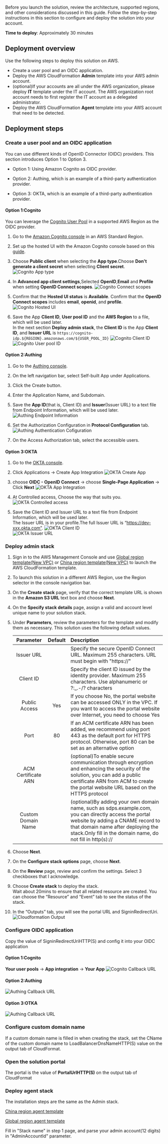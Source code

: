 Before you launch the solution, review the architecture, supported regions, and other considerations discussed in this guide. Follow the step-by-step instructions in this section to configure and deploy the solution into your account.

**Time to deploy**: Approximately 30 minutes

## Deployment overview

Use the following steps to deploy this solution on AWS. 

- Create a user pool and an OIDC application.
- Deploy the AWS CloudFormation **Admin** template into your AWS admin account.
- (optional)If your accounts are all under the AWS organization, please deploy **IT** template under the IT account. The AWS organization root account needs to first register the IT account as a delegated administrator.
- Deploy the AWS CloudFormation **Agent** template into your AWS account that need to be detected.

## Deployment steps

### Create a user pool and an OIDC application
You can use different kinds of OpenID Connector (OIDC) providers. This section introduces Option 1 to Option 3.
- Option 1: Using Amazon Cognito as OIDC provider.

- Option 2: Authing, which is an example of a third-party authentication provider.

- Option 3: OKTA, which is an example of a third-party authentication provider.

#### Option 1:Cognito
You can leverage the [Cognito User Pool](https://docs.aws.amazon.com/cognito/latest/developerguide/cognito-user-identity-pools.html) in a supported AWS Region as the OIDC provider.
1. Go to the [Amazon Cognito console](https://us-east-1.console.aws.amazon.com/cognito/v2/idp/user-pools/create?region=us-east-1) in an AWS Standard Region.

1. Set up the hosted UI with the Amazon Cognito console based on this [guide](https://docs.aws.amazon.com/cognito/latest/developerguide/cognito-user-pools-app-integration.html#cognito-user-pools-create-an-app-integration).

1. Choose **Public client** when selecting the **App type**.Choose **Don't generate a client secret** when selecting **Client secret**.
![Cognito App type](images/CognitoAppType.jpg)

1. In **Advanced app client settings**,Selected **OpenID**,**Email** and **Profile** when setting **OpenID Connect scopes**.
![Cognito Connect scopes](images/CognitoConnectScopes.jpg)

1. Confirm that the **Hosted UI status** is **Available**. Confirm that the **OpenID Connect scopes** includes **email**, **openid**, and **profile**.
![Cognito Hosted UI](images/CognitoHostedUI.jpg)

1. Save the App **Client ID**, **User pool ID** and the **AWS Region** to a file, which will be used later.  
In the next section **Deploy admin stack**, the **Client ID** is the App **Client ID**, and **Issuer URL** is `https://cognito-idp.${REGION}.amazonaws.com/${USER_POOL_ID}`
![Cognito Client ID](images/CognitoClientId.png)
![Cognito User pool ID](images/CognitoUserpoolId.png)


#### Option 2:Authing
1. Go to the [Authing console](https://www.authing.cn/).

2. On the left navigation bar, select Self-built App under Applications.

3. Click the Create button.

4. Enter the Application Name, and Subdomain.

5. Save the **App ID**(that is, Client ID) and **Issuer**(Issuer URL) to a text file from Endpoint Information, which will be used later.
![Authing Endpoint Information](images/AuthingEndpointInformation.jpg)

6. Set the Authorization Configuration in **Protocol Configuration** tab.
![Authing Authentication Cofiguration](images/AuthingAuthenticationCofiguration.jpg)
7. On the Access Authorization tab, select the accessible users.


#### Option 3:OKTA
1. Go to the [OKTA console](https://developer.okta.com/login/).

1. Click Applications → Create App Integration
![OKTA Create App](images/OktaCreateApp.png)

1. choose **OIDC - OpenID Connect** → choose **Single-Page Application** → Click **Next**
![OKTA App Integration](images/OktaAppIntegration.png)

1. At Controlled access, Choose the way that suits you.
![OKTA Controlled access](images/OktaAcess.png)
1. Save the Client ID and Issuer URL to a text file from Endpoint Information, which will be used later.  
The Issuer URL is in your profile.The full Issuer URL is “https://dev-xxx.okta.com”.
![OKTA Client ID](images/OktaClientId.jpg)  
![OKTA Issuer URL](images/OktaIssuerUrl.jpg)


### Deploy admin stack
1. Sign in to the AWS Management Console and use [Global region template(New VPC)](https://aws-gcr-solutions.s3.amazonaws.com/aws-sensitive-data-protection/1.0.0/default/Admin.template.json) or [China region template(New VPC)](https://aws-gcr-solutions.s3.cn-north-1.amazonaws.com.cn/aws-sensitive-data-protection/1.0.0/cn/Admin.template.json) to launch the AWS CloudFormation template.
2. To launch this solution in a different AWS Region, use the Region selector in the console navigation bar.
3. On the **Create stack** page, verify that the correct template URL is shown in the **Amazon S3 URL** text box and choose **Next**.
4. On the **Specify stack details** page, assign a valid and account level unique name to your solution stack.
5. Under **Parameters**, review the parameters for the template and modify them as necessary. This solution uses the following default values.

    |      Parameter      |    Default   |                                                      Description                                                      |
    |:-------------------:|:------------:|:--------------------------------------------------------------------------------------------------------------|
    |Issuer URL||Specify the secure OpenID Connect URL. Maximum 255 characters. URL must begin with "https://"|
    |Client ID||Specify the client ID issued by the identity provider. Maximum 255 characters. Use alphanumeric or ?:_.-/? characters |
    |Public Access | Yes |If you choose No, the portal website can be accessed ONLY in the VPC. If you want to access the portal website over Internet, you need to choose Yes |
    |Port|80|If an ACM certificate ARN has been added, we recommend using port 443 as the default port for HTTPS protocol. Otherwise, port 80 can be set as an alternative option|
    |ACM Certificate ARN||(optional)To enable secure communication through encryption and enhancing the security of the solution, you can add a public certificate ARN from ACM to create the portal website URL based on the HTTPS protocol|
    |Custom Domain Name||(optional)By adding your own domain name, such as sdps.example.com, you can directly access the portal website by adding a CNAME record to that domain name after deploying the stack.Only fill in the domain name, do not fill in http(s)://|


6. Choose **Next**.
7. On the **Configure stack options** page, choose **Next**.
8. On the **Review** page, review and confirm the settings. Select 3 checkboxes that I acknowledge.
9. Choose **Create stack** to deploy the stack.  
Wait about 20mins to ensure that all related resource are created. 
You can choose the “Resource” and “Event” tab to see the status of the stack.
10. In the “Outputs” tab, you will see the portal URL and SigninRedirectUri.
![Cloudformation Output](images/CloudformationOutput.png)

### Configure OIDC application

Copy the value of SigninRedirectUriHTTP(S) and config it into your OIDC application
#### Option 1:Cognito
**Your user pools** -> **App integration** -> **Your App**
![Cognito Callback URL](images/CognitoCallbackURL.jpg)


#### Option 2:Authing
![Authing Callback URL](images/AuthingCallbackURL.jpg)

#### Option 3:OTKA
![Authing Callback URL](images/OktaCallbackURL.png)


### Configure custom domain name

If a custom domain name is filled in when creating the stack, set the CName of the custom domain name to LoadBalancerDnsNameHTTP(S) value on the output tab of CloudFormat.


### Open the solution portal

The portal is the value of **PortalUrlHTTP(S)** on the output tab of CloudFormat 


### Deploy agent stack

The installation steps are the same as the Admin stack.


[China region agent template](https://aws-gcr-solutions.s3.cn-north-1.amazonaws.com.cn/aws-sensitive-data-protection/1.0.0/cn/Agent.template.json)

[Global region agent template](https://aws-gcr-solutions.s3.amazonaws.com/aws-sensitive-data-protection/1.0.0/default/Agent.template.json)

Fill in "Stack name" in step 1 page, and parse your admin account(12 digits) in "AdminAccountId" parameter.

